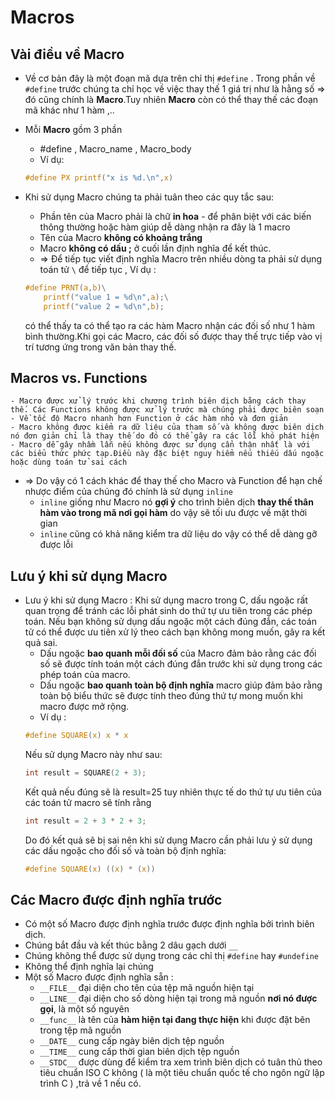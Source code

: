 #  Macros
## Vài điều về Macro
- Về cơ bản đây là một đoạn mã dựa trên chỉ thị `#define` . Trong phần về `#define` trước chúng ta chỉ học về việc thay thế 1 giá trị như là hằng số => đó cũng chính là **Macro**.Tuy nhiên **Macro** còn có thể thay thế các đoạn mã khác như 1 hàm ,..
- Mỗi **Macro** gồm 3 phần 
  - #define , Macro_name , Macro_body
  - Ví dụ: 
  ```C
  #define PX printf("x is %d.\n",x)
  ```

- Khi sử dụng Macro chúng ta phải tuân theo các quy tắc sau:
  - Phần tên của Macro phải là chữ **in hoa** - để phân biệt với các biến thông thường hoặc hàm giúp dễ dàng nhận ra đây là 1 macro
  - Tên của Macro **không có khoảng trắng**
  - Macro **không có dấu ;** ở cuối lần định nghĩa để kết thúc.
  - => Để tiếp tục viết định nghĩa Macro trên nhiều dòng ta phải sử dụng toán tử `\` để tiếp tục , Ví dụ :
  ```C
  #define PRNT(a,b)\
      printf("value 1 = %d\n",a);\
      printf("value 2 = %d\n",b);
   ```
   có thể thấy ta có thể tạo ra các hàm Macro nhận các đối số như 1 hàm bình thường.Khi gọi các Macro, các đối số được thay thế trực tiếp vào vị trí tương ứng trong văn bản thay thế.
##   **Macros** vs. **Functions**
    - Macro được xử lý trước khi chương trình biên dịch bằng cách thay thế. Các Functions không được xử lý trước mà chúng phải được biên soạn 
    - Về tốc độ Macro nhanh hơn Function ở các hàm nhỏ và đơn giản
    - Macro không được kiểm ra dữ liệu của tham số và không được biên dịch nó đơn giản chỉ là thay thế do đó có thể gây ra các lỗi khó phát hiện  
    - Macro dễ gây nhầm lẫn nếu không được sử dụng cẩn thận nhất là với các biểu thức phức tạp.Điều này đặc biệt nguy hiểm nếu thiếu dấu ngoặc hoặc dùng toán tử sai cách
- => Do vậy có 1 cách khác để thay thế cho Macro và Function để hạn chế nhược điểm của chúng đó chính là sử dụng `inline` 
   -  `inline` giống như Macro nó **gợi ý** cho trình biên dịch **thay thế thân hàm vào trong mã nơi gọi hàm** do vậy sẽ tối ưu được về mặt thời gian
   - `inline` cũng có khả năng kiểm tra dữ liệu  do vậy có thể dễ dàng gỡ được lỗi 
## Lưu ý khi sử dụng Macro
- Lưu ý khi sử dụng Macro : Khi sử dụng macro trong C, dấu ngoặc rất quan trọng để tránh các lỗi phát sinh do thứ tự ưu tiên trong các phép toán. Nếu bạn không sử dụng dấu ngoặc một cách đúng đắn, các toán tử có thể được ưu tiên xử lý theo cách bạn không mong muốn, gây ra kết quả sai.
  - Dấu ngoặc **bao quanh mỗi đối số** của Macro đảm bảo rằng các đối số sẽ được tính toán một cách đúng đắn trước khi sử dụng trong các phép toán của macro.
  - Dấu ngoặc **bao quanh toàn bộ định nghĩa** macro giúp đảm bảo rằng toàn bộ biểu thức sẽ được tính theo đúng thứ tự mong muốn khi macro được mở rộng.
  -  Ví dụ :
  ```C
  #define SQUARE(x) x * x
  ```
  Nếu sử dụng Macro này như sau:
  ```C
  int result = SQUARE(2 + 3);
  ```
  Kết quả nếu đúng sẽ là result=25 tuy nhiên thực tế do thứ tự ưu tiên của các toán tử macro sẽ tính rằng
  ```C
  int result = 2 + 3 * 2 + 3;
  ```
  Do đó kết quả sẽ bị sai nên khi sử dụng Macro cần phải lưu ý sử dụng các dấu ngoặc cho đối số và toàn bộ định nghĩa:
  ```C
  #define SQUARE(x) ((x) * (x))
  ```

## Các Macro được định nghĩa trước
- Có một số Macro được định nghĩa trước được định nghĩa bởi trình biên dịch.
- Chúng bắt đầu và kết thúc bằng 2 dâu gạch dưới `__`
- Chúng không thể được sử dụng trong các chỉ thị `#define` hay `#undefine`
- Không thể định nghĩa lại chúng
- Một số Macro được định nghĩa sẵn :
   - `__FILE__` đại diện cho tên của tệp mã nguồn hiện tại
   - `__LINE__` đại diện cho số dòng hiện tại trong mã nguồn **nơi nó được gọi**, là một số nguyên
   - `__func__` là tên của **hàm hiện tại đang thực hiện** khi được đặt bên trong tệp mã nguồn
   - `__DATE__` cung cấp ngày biên dịch tệp nguồn 
   - `__TIME__` cung cấp thời gian biên dịch tệp nguồn
   - `__STDC__` được dùng để kiểm tra xem trình biên dịch có tuân thủ theo tiêu chuẩn ISO C không ( là một tiêu chuẩn quốc tế cho ngôn ngữ lập trình C ) ,trả về 1 nếu có.

